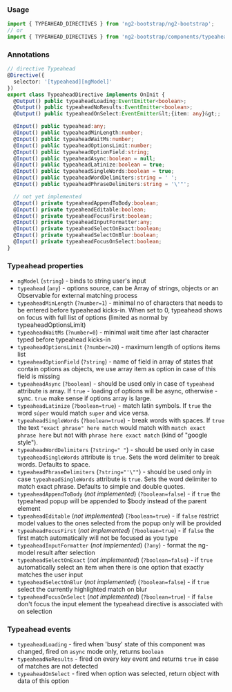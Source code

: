 ### Usage
```typescript
import { TYPEAHEAD_DIRECTIVES } from 'ng2-bootstrap/ng2-bootstrap';
// or
import { TYPEAHEAD_DIRECTIVES } from 'ng2-bootstrap/components/typeahead';
```

### Annotations
```typescript
// directive Typeahead
@Directive({
  selector: '[typeahead][ngModel]'
})
export class TypeaheadDirective implements OnInit {
  @Output() public typeaheadLoading:EventEmitter<boolean>;
  @Output() public typeaheadNoResults:EventEmitter<boolean>;
  @Output() public typeaheadOnSelect:EventEmitter&lt;{item: any}&gt;;

  @Input() public typeahead:any;
  @Input() public typeaheadMinLength:number;
  @Input() public typeaheadWaitMs:number;
  @Input() public typeaheadOptionsLimit:number;
  @Input() public typeaheadOptionField:string;
  @Input() public typeaheadAsync:boolean = null;
  @Input() public typeaheadLatinize:boolean = true;
  @Input() public typeaheadSingleWords:boolean = true;
  @Input() public typeaheadWordDelimiters:string = ' ';
  @Input() public typeaheadPhraseDelimiters:string = '\'"';

  // not yet implemented
  @Input() private typeaheadAppendToBody:boolean;
  @Input() private typeaheadEditable:boolean;
  @Input() private typeaheadFocusFirst:boolean;
  @Input() private typeaheadInputFormatter:any;
  @Input() private typeaheadSelectOnExact:boolean;
  @Input() private typeaheadSelectOnBlur:boolean;
  @Input() private typeaheadFocusOnSelect:boolean;
}
```

### Typeahead properties

  - `ngModel` (`string`) - binds to string user's input
  - `typeahead` (`any`) - options source, can be Array of strings, objects or an Observable for external matching process
  - `typeaheadMinLength` (`?number=1`) - minimal no of characters that needs to be entered before typeahead kicks-in. When set to 0, typeahead shows on focus with full list of options (limited as normal by typeaheadOptionsLimit)
  - `typeaheadWaitMs` (`?number=0`) - minimal wait time after last character typed before typeahead kicks-in
  - `typeaheadOptionsLimit` (`?number=20`) - maximum length of options items list
  - `typeaheadOptionField` (`?string`) - name of field in array of states that contain options as objects, we use array item as option in case of this field is missing
  - `typeaheadAsync` (`?boolean`) - should be used only in case of `typeahead` attribute is array. If `true` - loading of options will be async, otherwise - sync. `true` make sense if options array is large.
  - `typeaheadLatinize` (`?boolean=true`) - match latin symbols. If `true` the word `súper` would match `super` and vice versa.
  - `typeaheadSingleWords` (`?boolean=true`) - break words with spaces. If `true` the text `"exact phrase" here match` would match with `match exact phrase here` but not with `phrase here exact match` (kind of "google style").
  - `typeaheadWordDelimiters` (`?string=" "`) - should be used only in case `typeaheadSingleWords` attribute is `true`. Sets the word delimiter to break words. Defaults to space.
  - `typeaheadPhraseDelimiters` (`?string="'\""`) - should be used only in case `typeaheadSingleWords` attribute is `true`. Sets the word delimiter to match exact phrase. Defaults to simple and double quotes.
  - `typeaheadAppendToBody` (*not implemented*) (`?boolean=false`) - if `true` the typeahead popup will be appended to $body instead of the parent element
  - `typeaheadEditable` (*not implemented*) (`?boolean=true`) - if `false` restrict model values to the ones selected from the popup only will be provided
  - `typeaheadFocusFirst` (*not implemented*) (`?boolean=true`) - if `false` the first match automatically will not be focused as you type
  - `typeaheadInputFormatter` (*not implemented*) (`?any`) - format the ng-model result after selection
  - `typeaheadSelectOnExact` (*not implemented*) (`?boolean=false`) - if `true` automatically select an item when there is one option that exactly matches the user input
  - `typeaheadSelectOnBlur` (*not implemented*) (`?boolean=false`) - if `true` select the currently highlighted match on blur
  - `typeaheadFocusOnSelect` (*not implemented*) (`?boolean=true`) - if `false` don't focus the input element the typeahead directive is associated with on selection

### Typeahead events

  - `typeaheadLoading` - fired when 'busy' state of this component was changed, fired on `async` mode only, returns `boolean`
  - `typeaheadNoResults` - fired on every key event and returns `true` in case of matches are not detected
  - `typeaheadOnSelect` - fired when option was selected, return object with data of this option
